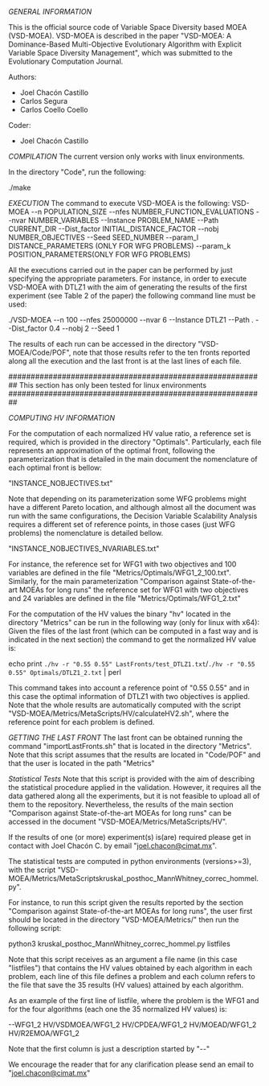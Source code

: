 *GENERAL INFORMATION*

This is the official source code of Variable Space Diversity based MOEA (VSD-MOEA).
VSD-MOEA is described in the paper
"VSD-MOEA: A Dominance-Based Multi-Objective Evolutionary Algorithm with Explicit Variable Space Diversity Management",
which was submitted to the Evolutionary Computation Journal.

Authors:
- Joel Chacón Castillo
- Carlos Segura
- Carlos Coello Coello

Coder:
- Joel Chacón Castillo

*COMPILATION*
The current version only works with linux environments.

In the directory "Code", run the following: 

./make


*EXECUTION*
The command to execute VSD-MOEA is the following:
VSD-MOEA --n POPULATION_SIZE --nfes NUMBER_FUNCTION_EVALUATIONS --nvar NUMBER_VARIABLES --Instance PROBLEM_NAME --Path CURRENT_DIR --Dist_factor INITIAL_DISTANCE_FACTOR --nobj NUMBER_OBJECTIVES --Seed SEED_NUMBER --param_l DISTANCE_PARAMETERS (ONLY FOR WFG PROBLEMS) --param_k POSITION_PARAMETERS(ONLY FOR WFG PROBLEMS)

All the executions carried out in the paper can be performed by just specifying the appropriate parameters. 
For instance, in order to execute VSD-MOEA with DTLZ1 with the aim of generating the results of the first experiment 
(see Table 2 of the paper) the following command line must be used: 

./VSD-MOEA --n 100 --nfes 25000000 --nvar 6 --Instance DTLZ1 --Path . --Dist_factor 0.4 --nobj 2 --Seed 1 

The results of each run can be accessed in the directory "VSD-MOEA/Code/POF", note that those results refer to the ten fronts reported along all the execution and the last front is at the last lines of each file.

##########################################################
This section has only been tested for linux environments  
##########################################################

*COMPUTING HV INFORMATION*

For the computation of each normalized HV value ratio, a reference set is required, which is provided in the directory "Optimals".
Particularly, each file represents an approximation of the optimal front, following the parameterization that is detailed in the main document the nomenclature of each optimal front is bellow:

 "INSTANCE_NOBJECTIVES.txt"

Note that depending on its parameterization some WFG problems might have a different Pareto location, and although almost all the document was run with the same configurations,
the Decision Variable Scalability Analysis requires a different set of reference points, in those cases (just WFG problems) the nomenclature is detailed bellow.
 
 "INSTANCE_NOBJECTIVES_NVARIABLES.txt"

For instance, the reference set for WFG1 with two objectives and 100 variables are defined in the file "Metrics/Optimals/WFG1_2_100.txt".
Similarly, for the main parameterization "Comparison against State-of-the-art MOEAs for long runs" the reference set for WFG1 with two objectives and 24 variables are defined in the file "Metrics/Optimals/WFG1_2.txt"

For the computation of the HV values the binary "hv" located in the directory "Metrics" can be run in the following way (only for linux with x64):
Given the files of the last front (which can be computed in a fast way and is indicated in the next section) the command to get the normalized HV value is:

  echo print `./hv -r "0.55 0.55" LastFronts/test_DTLZ1.txt`/`./hv -r "0.55 0.55" Optimals/DTLZ1_2.txt` | perl

This command takes into account a reference point of "0.55 0.55" and in this case the optimal information of DTLZ1 with two objectives is applied.
Note that the whole results are automatically computed with the script "VSD-MOEA/Metrics/MetaScripts/HV/calculateHV2.sh", where the reference point for each problem is defined.

*GETTING THE LAST FRONT*
The last front can be obtained running the command "importLastFronts.sh" that is located in the directory "Metrics". 
Note that this script assumes that the results are located in "Code/POF" and that the user is located in the path "Metrics"

*Statistical Tests*
Note that this script is provided with the aim of describing the statistical procedure applied in the validation. However, it requires all the data gathered along all the experiments, but it is not feasible to upload all of them to the repository.
Nevertheless, the results of the main section "Comparison against State-of-the-art MOEAs for long runs" can be accessed in the document "VSD-MOEA/Metrics/MetaScripts/HV".

If the results of one (or more) experiment(s) is(are) required please get in contact with Joel Chacón C. by  email "joel.chacon@cimat.mx".

The statistical tests are computed in python environments (versions>=3), with the script "VSD-MOEA/Metrics/MetaScriptskruskal_posthoc_MannWhitney_correc_hommel.py".

For instance, to run this script given the results reported by the section "Comparison against State-of-the-art MOEAs for long runs", the user first should be located in the directory "VSD-MOEA/Metrics/" then run the following script:

python3 kruskal_posthoc_MannWhitney_correc_hommel.py listfiles


Note that this script receives as an argument a file name (in this case "listfiles") that contains the HV values obtained by each algorithm in each problem, each line of this file defines a problem and each column refers to the file that save the 35 results (HV values) attained by each algorithm.

As an example of the first line of listfile, where the problem is the WFG1 and for the four algorithms (each one the 35 normalized HV values) is:

--WFG1_2 HV/VSDMOEA/WFG1_2 HV/CPDEA/WFG1_2 HV/MOEAD/WFG1_2 HV/R2EMOA/WFG1_2 

Note that the first column is just a description started by "--"


We encourage the reader that for any clarification please send an email to "joel.chacon@cimat.mx"
